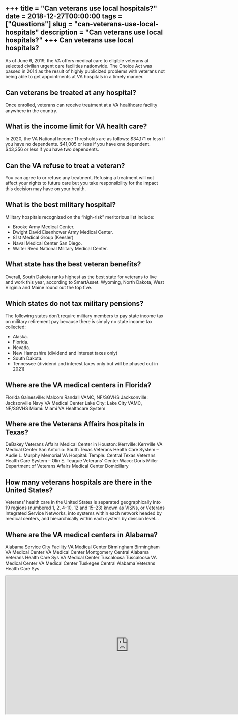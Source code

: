 +++
title = "Can veterans use local hospitals?"
date = 2018-12-27T00:00:00
tags = ["Questions"]
slug = "can-veterans-use-local-hospitals"
description = "Can veterans use local hospitals?"
+++
Can veterans use local hospitals?
---------------------------------

As of June 6, 2019, the VA offers medical care to eligible veterans at selected civilian urgent care facilities nationwide. The Choice Act was passed in 2014 as the result of highly publicized problems with veterans not being able to get appointments at VA hospitals in a timely manner.

Can veterans be treated at any hospital?
----------------------------------------

Once enrolled, veterans can receive treatment at a VA healthcare facility anywhere in the country.

What is the income limit for VA health care?
--------------------------------------------

In 2020, the VA National Income Thresholds are as follows: $34,171 or less if you have no dependents. $41,005 or less if you have one dependent. $43,356 or less if you have two dependents.

Can the VA refuse to treat a veteran?
-------------------------------------

You can agree to or refuse any treatment. Refusing a treatment will not affect your rights to future care but you take responsibility for the impact this decision may have on your health.

What is the best military hospital?
-----------------------------------

Military hospitals recognized on the “high-risk” meritorious list include:

- Brooke Army Medical Center.
- Dwight David Eisenhower Army Medical Center.
- 81st Medical Group (Keesler)
- Naval Medical Center San Diego.
- Walter Reed National Military Medical Center.

What state has the best veteran benefits?
-----------------------------------------

Overall, South Dakota ranks highest as the best state for veterans to live and work this year, according to SmartAsset. Wyoming, North Dakota, West Virginia and Maine round out the top five.

Which states do not tax military pensions?
------------------------------------------

The following states don’t require military members to pay state income tax on military retirement pay because there is simply no state income tax collected:

- Alaska.
- Florida.
- Nevada.
- New Hampshire (dividend and interest taxes only)
- South Dakota.
- Tennessee (dividend and interest taxes only but will be phased out in 2021)

Where are the VA medical centers in Florida?
--------------------------------------------

Florida Gainesville: Malcom Randall VAMC, NF/SGVHS Jacksonville: Jacksonville Navy VA Medical Center Lake City: Lake City VAMC, NF/SGVHS Miami: Miami VA Healthcare System

Where are the Veterans Affairs hospitals in Texas?
--------------------------------------------------

DeBakey Veterans Affairs Medical Center in Houston: Kerrville: Kerrville VA Medical Center San Antonio: South Texas Veterans Health Care System – Audie L. Murphy Memorial VA Hospital: Temple: Central Texas Veterans Health Care System – Olin E. Teague Veterans’ Center Waco: Doris Miller Department of Veterans Affairs Medical Center Domiciliary

How many veterans hospitals are there in the United States?
-----------------------------------------------------------

Veterans’ health care in the United States is separated geographically into 19 regions (numbered 1, 2, 4-10, 12 and 15–23) known as VISNs, or Veterans Integrated Service Networks, into systems within each network headed by medical centers, and hierarchically within each system by division level…

Where are the VA medical centers in Alabama?
--------------------------------------------

Alabama Service City Facility VA Medical Center Birmingham Birmingham VA Medical Center VA Medical Center Montgomery Central Alabama Veterans Health Care Sys VA Medical Center Tuscaloosa Tuscaloosa VA Medical Center VA Medical Center Tuskegee Central Alabama Veterans Health Care Sys

<iframe allow="accelerometer; autoplay; clipboard-write; encrypted-media; gyroscope; picture-in-picture" allowfullscreen="" class="__youtube_prefs__  epyt-is-override  no-lazyload" data-no-lazy="1" data-origheight="433" data-origwidth="770" data-skipgform_ajax_framebjll="" height="433" id="_ytid_56785" loading="lazy" src="https://www.youtube.com/embed/VCqXeKI8Zkg?enablejsapi=1&autoplay=0&cc_load_policy=0&cc_lang_pref=&iv_load_policy=1&loop=0&modestbranding=0&rel=1&fs=1&playsinline=0&autohide=2&theme=dark&color=red&controls=1&" title="YouTube player" width="770"></iframe>
